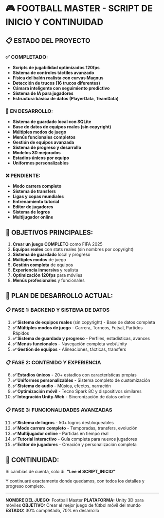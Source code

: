 # 🎮 FOOTBALL MASTER - SCRIPT DE INICIO Y CONTINUIDAD

## 📋 ESTADO DEL PROYECTO

### ✅ COMPLETADO:
- **Scripts de jugabilidad optimizados 120fps**
- **Sistema de controles táctiles avanzado**
- **Física del balón realista con curvas Magnus**
- **Detección de trucos (16 trucos diferentes)**
- **Cámara inteligente con seguimiento predictivo**
- **Sistema de IA para jugadores**
- **Estructura básica de datos (PlayerData, TeamData)**

### 🔄 EN DESARROLLO:
- **Sistema de guardado local con SQLite**
- **Base de datos de equipos reales (sin copyright)**
- **Múltiples modos de juego**
- **Menús funcionales completos**
- **Gestión de equipos avanzada**
- **Sistema de progreso y desarrollo**
- **Modelos 3D mejorados**
- **Estadios únicos por equipo**
- **Uniformes personalizables**

### ❌ PENDIENTE:
- **Modo carrera completo**
- **Sistema de transfers**
- **Ligas y copas mundiales**
- **Entrenamiento tutorial**
- **Editor de jugadores**
- **Sistema de logros**
- **Multijugador online**

## 🎯 OBJETIVOS PRINCIPALES:

1. **Crear un juego COMPLETO** como FIFA 2025
2. **Equipos reales** con stats reales (sin nombres por copyright)
3. **Sistema de guardado** local y progreso
4. **Múltiples modos** de juego
5. **Gestión completa** de equipos
6. **Experiencia inmersiva** y realista
7. **Optimización 120fps** para móviles
8. **Menús profesionales** y funcionales

## 🚀 PLAN DE DESARROLLO ACTUAL:

### 📋 **FASE 1: BACKEND Y SISTEMA DE DATOS**
1. **✅ Sistema de equipos reales** (sin copyright) - Base de datos completa
2. **✅ Múltiples modos de juego** - Carrera, Torneos, Futsal, Partidos Rápidos
3. **✅ Sistema de guardado y progreso** - Perfiles, estadísticas, avances
4. **✅ Menús funcionales** - Navegación completa web/Unity
5. **✅ Gestión de equipos** - Alineaciones, tácticas, transfers

### 📋 **FASE 2: CONTENIDO Y EXPERIENCIA**
6. **✅ Estadios únicos** - 20+ estadios con características propias
7. **✅ Uniformes personalizables** - Sistema completo de customización
8. **✅ Sistema de audio** - Música, efectos, narración
9. **✅ Optimización móvil** - Tecno Spark 8C y dispositivos similares
10. **✅ Integración Unity-Web** - Sincronización de datos online

### 📋 **FASE 3: FUNCIONALIDADES AVANZADAS**
11. **✅ Sistema de logros** - 50+ logros desbloqueables
12. **✅ Modo carrera completo** - Temporadas, transfers, evolución
13. **✅ Multijugador online** - Partidas en tiempo real
14. **✅ Tutorial interactivo** - Guía completa para nuevos jugadores
15. **✅ Editor de jugadores** - Creación y personalización completa

## 💾 CONTINUIDAD:

Si cambias de cuenta, solo di:
**"Lee el SCRIPT_INICIO"**

Y continuaré exactamente donde quedamos, con todos los detalles y progreso completo.

---

**NOMBRE DEL JUEGO:** Football Master
**PLATAFORMA:** Unity 3D para móviles
**OBJETIVO:** Crear el mejor juego de fútbol móvil del mundo
**ESTADO:** 30% completado, 70% en desarrollo